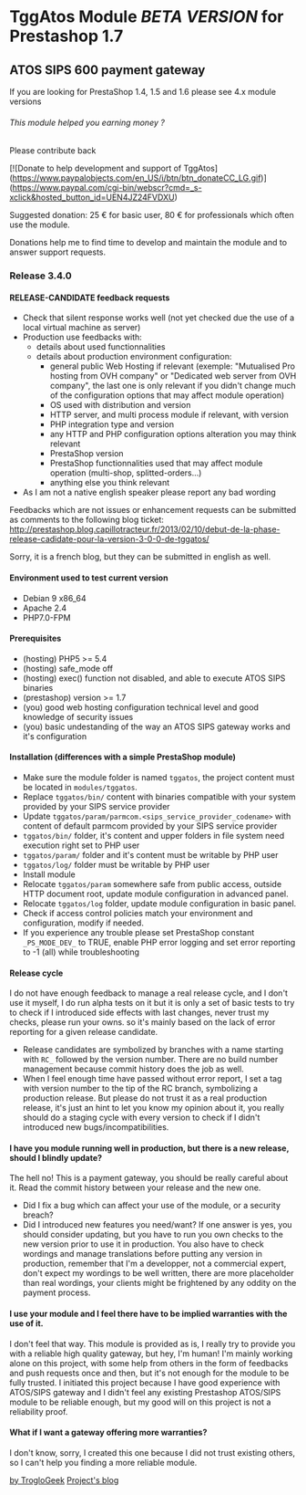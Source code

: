 # TggAtos Module *BETA VERSION* for Prestashop 1.7
## ATOS SIPS 600 payment gateway

If you are looking for PrestaShop 1.4, 1.5 and 1.6 please see 4.x module versions

###### This module helped you earning money ?
Please contribute back

[![Donate to help development and support of TggAtos] (https://www.paypalobjects.com/en_US/i/btn/btn_donateCC_LG.gif)] (https://www.paypal.com/cgi-bin/webscr?cmd=_s-xclick&hosted_button_id=UEN4JZ24FVDXU)

Suggested donation: 25 &euro; for basic user, 80 &euro; for professionals which often use the module.

Donations help me to find time to develop and maintain the module and to answer support requests.

### Release 3.4.0

#### RELEASE-CANDIDATE feedback requests
- Check that silent response works well (not yet checked due the use of a local virtual machine as server)
- Production use feedbacks with:
	- details about used functionnalities
	- details about production environment configuration:
		- general public Web Hosting if relevant (exemple: "Mutualised Pro hosting from OVH company" or "Dedicated web server from OVH company", the last one is only relevant if you didn't change much of the configuration options that may affect module operation)
		- OS used with distribution and version
		- HTTP server, and multi process module if relevant, with version
		- PHP integration type and version
		- any HTTP and PHP configuration options alteration you may think relevant
		- PrestaShop version
		- PrestaShop functionnalities used that may affect module operation (multi-shop, splitted-orders...)
		- anything else you think relevant
- As I am not a native english speaker please report any bad wording

Feedbacks which are not issues or enhancement requests can be submitted as comments to the following blog ticket:
http://prestashop.blog.capillotracteur.fr/2013/02/10/debut-de-la-phase-release-cadidate-pour-la-version-3-0-0-de-tggatos/

Sorry, it is a french blog, but they can be submitted in english as well.

#### Environment used to test current version
- Debian 9 x86_64
- Apache 2.4
- PHP7.0-FPM

#### Prerequisites
- (hosting) PHP5 >= 5.4
- (hosting) safe_mode off
- (hosting) exec() function not disabled, and able to execute ATOS SIPS binaries
- (prestashop) version >= 1.7
- (you) good web hosting configuration technical level and good knowledge of security issues
- (you) basic undestanding of the way an ATOS SIPS gateway works and it's configuration

#### Installation (differences with a simple PrestaShop module)
- Make sure the module folder is named `tggatos`, the project content must be located in `modules/tggatos`.
- Replace `tggatos/bin/` content with binaries compatible with your system provided by your SIPS service provider
- Update `tggatos/param/parmcom.<sips_service_provider_codename>` with content of default parmcom provided by your SIPS service provider 
- `tggatos/bin/` folder, it's content and upper folders in file system need execution right set to PHP user
- `tggatos/param/` folder and it's content must be writable by PHP user
- `tggatos/log/` folder must be writable by PHP user
- Install module
- Relocate `tggatos/param` somewhere safe from public access, outside HTTP document root, update module configuration in advanced panel.
- Relocate `tggatos/log` folder, update module configuration in basic panel.
- Check if access control policies match your environment and configuration, modify if needed.
- If you experience any trouble please set PrestaShop constant `_PS_MODE_DEV_` to TRUE, enable PHP error logging and set error reporting to -1 (all) while troubleshooting 

#### Release cycle
I do not have enough feedback to manage a real release cycle, and I don't use it myself, I do run alpha tests on it but it is only a set of basic tests to try to check if I introduced side effects with last changes, never trust my checks, please run your owns.
so it's mainly based on the lack of error reporting for a given release candidate.
- Release candidates are symbolized by branches with a name starting with `RC_` followed by the version number. There are no build number management because commit history does the job as well.
- When I feel enough time have passed without error report, I set a tag with version number to the tip of the RC branch, symbolizing a production release. But please do not trust it as a real production release, it's just an hint to let you know my opinion about it, you really should do a staging cycle with every version to check if I didn't introduced new bugs/incompatibilities.

#### I have you module running well in production, but there is a new release, should I blindly update?
The hell no! This is a payment gateway, you should be really careful about it.
Read the commit history between your release and the new one. 
- Did I fix a bug which can affect your use of the module, or a security breach?
- Did I introduced new features you need/want?
If one answer is yes, you should consider updating, but you have to run you own checks to the new version prior to use it in production.
You also have to check wordings and manage translations before putting any version in production, remember that I'm a developper, not a commercial expert, don't expect my wordings to be well written, there are more placeholder than real wordings, your clients might be frightened by any oddity on the payment process. 

#### I use your module and I feel there have to be implied warranties with the use of it.
I don't feel that way.
This module is provided as is, I really try to provide you with a reliable high quality gateway, but hey, I'm human!
I'm mainly working alone on this project, with some help from others in the form of feedbacks and push requests once and then, but it's not enough for the module to be fully trusted.
I initiated this project because I have good experience with ATOS/SIPS gateway and I didn't feel any existing Prestashop ATOS/SIPS module to be reliable enough, but my good will on this project is not a reliability proof.

#### What if I want a gateway offering more warranties?
I don't know, sorry, I created this one because I did not trust existing others, so I can't help you finding a more reliable module.

[by TrogloGeek](//plus.google.com/117473197520914751616/about?rel=author")
[Project's blog](http://prestashop.blog.capillotracteur.fr/category/modules/tgg-atos-sips-prestashop-module-gratuit/)
